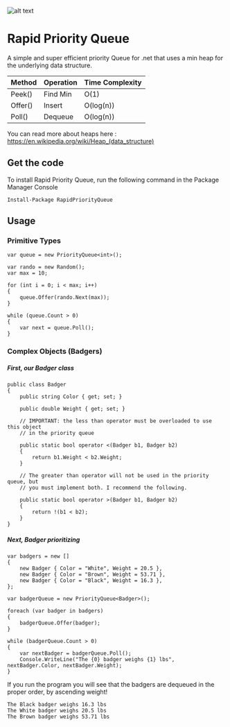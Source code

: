 ![alt text](https://raw.githubusercontent.com/masterjeef/rapid-priority-queue/master/min-heap.png "Rapid Priority Queue")

# Rapid Priority Queue

A simple and super efficient priority Queue for .net that uses a min heap for the underlying data structure.

| Method | Operation | Time Complexity |
| ------ | --------- | --------------- |
| Peek() | Find Min | O(1) |
| Offer() | Insert | O(log(n)) |
| Poll() | Dequeue | O(log(n)) |

You can read more about heaps here : https://en.wikipedia.org/wiki/Heap_(data_structure)

## Get the code

To install Rapid Priority Queue, run the following command in the Package Manager Console

    Install-Package RapidPriorityQueue

## Usage

### Primitive Types

    var queue = new PriorityQueue<int>();
    
    var rando = new Random();
    var max = 10;
    
    for (int i = 0; i < max; i++)
    {
        queue.Offer(rando.Next(max));
    }

    while (queue.Count > 0)
    {
        var next = queue.Poll();
    }

### Complex Objects (Badgers)

##### First, our Badger class

    public class Badger
    {
        public string Color { get; set; }

        public double Weight { get; set; }

        // IMPORTANT: the less than operator must be overloaded to use this object
        // in the priority queue
        
        public static bool operator <(Badger b1, Badger b2)
        {
            return b1.Weight < b2.Weight;
        }
        
        // The greater than operator will not be used in the priority queue, but
        // you must implement both. I recommend the following.
        
        public static bool operator >(Badger b1, Badger b2)
        {
            return !(b1 < b2);
        }
    }

##### Next, Badger prioritizing

    var badgers = new []
    {
        new Badger { Color = "White", Weight = 20.5 },
        new Badger { Color = "Brown", Weight = 53.71 },
        new Badger { Color = "Black", Weight = 16.3 },
    };

    var badgerQueue = new PriorityQueue<Badger>();

    foreach (var badger in badgers)
    {
        badgerQueue.Offer(badger);
    }

    while (badgerQueue.Count > 0)
    {
        var nextBadger = badgerQueue.Poll();
        Console.WriteLine("The {0} badger weighs {1} lbs", nextBadger.Color, nextBadger.Weight);
    }

If you run the program you will see that the badgers are dequeued in the proper order, by ascending weight!

    The Black badger weighs 16.3 lbs
    The White badger weighs 20.5 lbs
    The Brown badger weighs 53.71 lbs